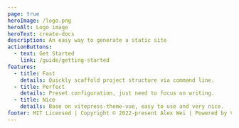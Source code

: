 ```yaml
---
page: true
heroImage: /logo.png
heroAlt: Logo image
heroText: create-docs
description: An easy way to generate a static site
actionButtons:
  - text: Get Started
    link: /guide/getting-started
features:
  - title: Fast
    details: Quickly scaffold project structure via command line.
  - title: Perfect
    details: Preset configuration, just need to focus on writing.
  - title: Nice
    details: Base on vitepress-theme-vue, easy to use and very nice.
footer: MIT Licensed | Copyright © 2022-present Alex Wei | Powered by VitePress
---
```


<Home />
